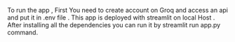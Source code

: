 To run the app , First You need to create account on Groq and access an api and put it in .env file . This app is deployed with streamlit on local Host . After installing all the dependencies you can run it by streamlit run app.py command.
